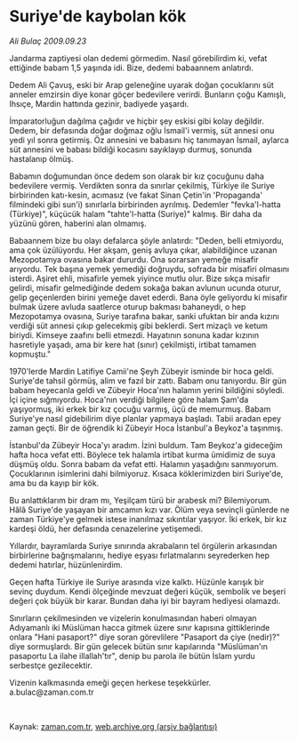 # Suriye'de kaybolan kök

*Ali Bulaç 2009.09.23*

<tr><td class="metin" colspan="2" style="padding-top: 20px; padding-left: 5px; padding-right: 10px;">Jandarma zaptiyesi olan dedemi görmedim. Nasıl görebilirdim ki, vefat ettiğinde babam 1,5 yaşında idi. Bize, dedemi babaannem anlatırdı.</td></tr><tr><td class="metin" colspan="2" style="padding-top: 20px; padding-left: 5px; padding-right: 10px;"><p>Dedem Ali Çavuş, eski bir Arap geleneğine uyarak doğan çocuklarını süt anneler emzirsin diye konar göçer bedevilere verirdi. Bunların çoğu Kamışlı, Ihsıçe, Mardin hattında gezinir, badiyede yaşardı.
<p>İmparatorluğun dağılma çağıdır ve hiçbir şey eskisi gibi kolay değildir. Dedem, bir defasında doğar doğmaz oğlu İsmail'i vermiş, süt annesi onu yedi yıl sonra getirmiş. Öz annesini ve babasını hiç tanımayan İsmail, aylarca süt annesini ve babası bildiği kocasını sayıklayıp durmuş, sonunda hastalanıp ölmüş.
<p>Babamın doğumundan önce dedem son olarak bir kız çocuğunu daha bedevilere vermiş. Verdikten sonra da sınırlar çekilmiş, Türkiye ile Suriye birbirinden katı-kesin, acımasız (ve fakat Sinan Çetin'in 'Propaganda' filmindeki gibi sun'i) sınırlarla birbirinden ayrılmış. Dedemler "fevka'l-hatta (Türkiye)", küçücük halam "tahte'l-hatta (Suriye)" kalmış. Bir daha da yüzünü gören, haberini alan olmamış.
<p>Babaannem bize bu olayı defalarca şöyle anlatırdı: "Deden, belli etmiyordu, ama çok üzülüyordu. Her akşam, geniş avluya çıkar, alabildiğince uzanan Mezopotamya ovasına bakar dururdu. Ona sorarsan yemeğe misafir arıyordu. Tek başına yemek yemediği doğruydu, sofrada bir misafiri olmasını isterdi. Aşiret ehli, misafirle yemek yiyince mutlu olur. Bize sıkça misafir gelirdi, misafir gelmediğinde dedem sokağa bakan avlunun ucunda oturur, gelip geçenlerden birini yemeğe davet ederdi. Bana öyle geliyordu ki misafir bulmak üzere avluda saatlerce oturup bakması bahaneydi, o hep Mezopotamya ovasına, Suriye tarafına bakar, sanki ufuktan bir anda kızını verdiği süt annesi çıkıp gelecekmiş gibi beklerdi. Sert mizaçlı ve ketum biriydi. Kimseye zaafını belli etmezdi. Hayatının sonuna kadar kızının hasretiyle yaşadı, ama bir kere hat (sınır) çekilmişti, irtibat tamamen kopmuştu."
<p>1970'lerde Mardin Latifiye Camii'ne Şeyh Zübeyir isminde bir hoca geldi. Suriye'de tahsil görmüş, alim ve fazıl bir zattı. Babam onu tanıyordu. Bir gün babam heyecanla geldi ve Zübeyir Hoca'nın halamın yerini bildiğini söyledi. İçi içine sığmıyordu. Hoca'nın verdiği bilgilere göre halam Şam'da yaşıyormuş, iki erkek bir kız çocuğu varmış, üçü de memurmuş. Babam Suriye'ye nasıl gidebilirim diye planlar yapmaya başladı. Tabii aradan epey zaman geçti. Bir de öğrendik ki Zübeyir Hoca İstanbul'a Beykoz'a taşınmış.
<p>İstanbul'da Zübeyir Hoca'yı aradım. İzini buldum. Tam Beykoz'a gideceğim hafta hoca vefat etti. Böylece tek halamla irtibat kurma ümidimiz de suya düşmüş oldu. Sonra babam da vefat etti. Halamın yaşadığını sanmıyorum. Çocuklarının isimlerini dahi bilmiyoruz. Kısaca köklerimizden biri Suriye'de, ama bu da kayıp bir kök.
<p>Bu anlattıklarım bir dram mı, Yeşilçam türü bir arabesk mi? Bilemiyorum. Hâlâ Suriye'de yaşayan bir amcamın kızı var. Ölüm veya sevinçli günlerde ne zaman Türkiye'ye gelmek istese inanılmaz sıkıntılar yaşıyor. İki erkek, bir kız kardeşi öldü, her defasında cenazelerine yetişemedi.
<p>Yıllardır, bayramlarda Suriye sınırında akrabaların tel örgülerin arkasından birbirlerine bağrışmalarını, hediye eşyası fırlatmalarını seyrederken hep dedemi hatırlar, hüzünlenirdim.
<p>Geçen hafta Türkiye ile Suriye arasında vize kalktı. Hüzünle karışık bir sevinç duydum. Kendi ölçeğinde mevzuat değeri küçük, sembolik ve beşeri değeri çok büyük bir karar. Bundan daha iyi bir bayram hediyesi olamazdı.
<p>Sınırların çekilmesinden ve vizelerin konulmasından haberi olmayan Adıyamanlı iki Müslüman hacca gitmek üzere sınır kapısına gittiklerinde onlara "Hani pasaport?" diye soran görevlilere "Pasaport da çiye (nedir)?" diye sormuşlardı. Bir gün gelecek bütün sınır kapılarında "Müslüman'ın pasaportu La ilahe illallah'tır", denip bu parola ile bütün İslam yurdu serbestçe gezilecektir.
<p>Vizenin kalkmasında emeği geçen herkese teşekkürler. a.bulac@zaman.com.tr
<p><br/></p></p></p></p></p></p></p></p></p></p></p></p></td></tr>

Kaynak: [zaman.com.tr](http://zaman.com.tr/yazar.do?yazino=895252), [web.archive.org (arşiv bağlantısı)](http://web.archive.org/web/20090930044805/http://www.zaman.com.tr:80/yazar.do?yazino=895252)
